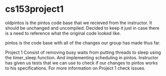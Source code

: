 cs153project1
=============

oldpintos is the pintos code base that we recieved from the instructor. It should be unchanged and uncompiled. Decided to keep it just in case there is a need to reference what the original code looked like.

pintos is the code base with all of the changes our group has made thus far.

Project 1
  Consist of removing busy waits from putting threads to sleep using the timer_sleep function. And implementing scheduling   in pintos.
  Instructor has given us tests that we can use to check if our changes to pintos works to his specifications.
  For more information on Project 1 check issues.
